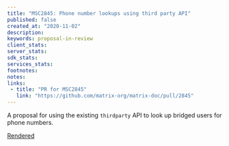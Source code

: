 ```yaml
---
title: "MSC2845: Phone number lookups using third party API"
published: false
created_at: "2020-11-02"
description:
keywords: proposal-in-review
client_stats:
server_stats:
sdk_stats:
services_stats:
footnotes:
notes:
links:
 - title: "PR for MSC2845"
   link: "https://github.com/matrix-org/matrix-doc/pull/2845"
---
```

A proposal for using the existing `thirdparty` API to look up bridged users for phone numbers.

[Rendered](https://github.com/matrix-org/matrix-doc/blob/dbkr/msc2845/proposals/2845-thirdparty-api-phone.md)
